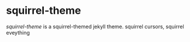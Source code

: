 ---
---

# squirrel-theme
*squirrel-theme* is a squirrel-themed jekyll theme.
squirrel cursors, squirrel eveything